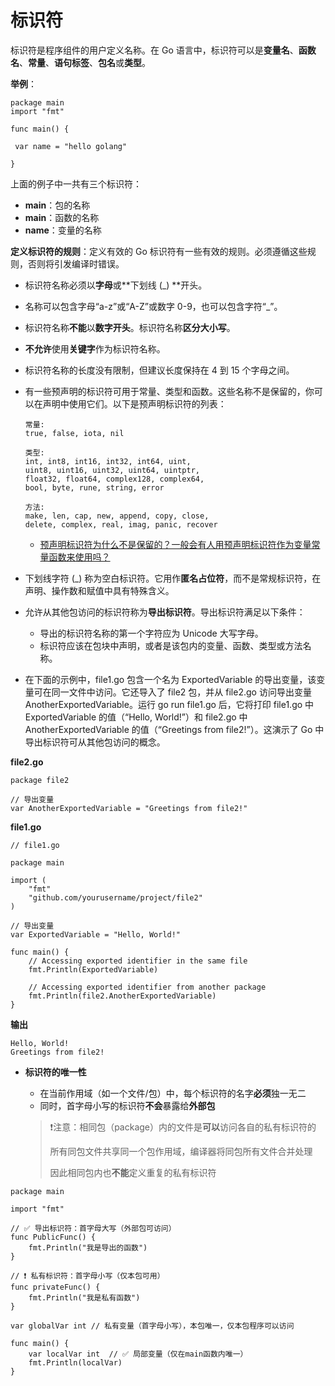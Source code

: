 # 标识符

标识符是程序组件的用户定义名称。在 Go 语言中，标识符可以是**变量名**、**函数名**、**常量**、**语句标签**、**包名**或**类型**。

**举例**：

```golang
package main
import "fmt"

func main() {

 var name = "hello golang"
  
}
```
上面的例子中一共有三个标识符： 
* **main**：包的名称
* **main**：函数的名称
* **name**：变量的名称

**定义标识符的规则**：定义有效的 Go 标识符有一些有效的规则。必须遵循这些规则，否则将引发编译时错误。
* 标识符名称必须以**字母**或**下划线 (_) **开头。
* 名称可以包含字母“a-z”或“A-Z”或数字 0-9，也可以包含字符“_”。
* 标识符名称**不能**以**数字开头**。标识符名称**区分大小写**。
* **不允许**使用**关键字**作为标识符名称。
* 标识符名称的长度没有限制，但建议长度保持在 4 到 15 个字母之间。

* 有一些预声明的标识符可用于常量、类型和函数。这些名称不是保留的，你可以在声明中使用它们。以下是预声明标识符的列表：
  ```
  常量:
  true, false, iota, nil
  
  类型:
  int, int8, int16, int32, int64, uint,
  uint8, uint16, uint32, uint64, uintptr,
  float32, float64, complex128, complex64,
  bool, byte, rune, string, error
  
  方法:
  make, len, cap, new, append, copy, close, 
  delete, complex, real, imag, panic, recover
  ```
  * [预声明标识符为什么不是保留的？一般会有人用预声明标识符作为变量常量函数来使用吗？](identifiers_ex.md)
* 下划线字符 (_) 称为空白标识符。它用作**匿名占位符**，而不是常规标识符，在声明、操作数和赋值中具有特殊含义。
* 允许从其他包访问的标识符称为**导出标识符**。导出标识符满足以下条件：
  * 导出的标识符名称的第一个字符应为 Unicode 大写字母。
  * 标识符应该在包块中声明，或者是该包内的变量、函数、类型或方法名称。
* 在下面的示例中，file1.go 包含一个名为 ExportedVariable 的导出变量，该变量可在同一文件中访问。它还导入了 file2 包，并从 file2.go 访问导出变量 AnotherExportedVariable。运行 go run file1.go 后，它将打印 file1.go 中 ExportedVariable 的值（“Hello, World!”）和 file2.go 中 AnotherExportedVariable 的值（“Greetings from file2!”）。这演示了 Go 中导出标识符可从其他包访问的概念。

**file2.go**

  ```golang
  package file2
  
  // 导出变量
  var AnotherExportedVariable = "Greetings from file2!"
  ```

**file1.go**

  ```golang
  // file1.go
  
  package main
  
  import (
      "fmt"
      "github.com/yourusername/project/file2"
  )
  
  // 导出变量
  var ExportedVariable = "Hello, World!"
  
  func main() {
      // Accessing exported identifier in the same file
      fmt.Println(ExportedVariable)
  
      // Accessing exported identifier from another package
      fmt.Println(file2.AnotherExportedVariable)
  }
  ```

**输出**

```
Hello, World!
Greetings from file2!
```

* **标识符的唯一性**
  * 在当前作用域（如一个文件/包）中，每个标识符的名字**必须**独一无二
  * 同时，首字母小写的标识符**不会**暴露给**外部包**

  >
  > ❗注意：相同包（package）内的文件是**可以**访问各自的私有标识符的
  > 
  >   所有同包文件共享同一个包作用域，编译器将同包所有文件合并处理
  > 
  >   因此相同包内也**不能**定义重复的私有标识符
  >

```
package main

import "fmt"

// ✅ 导出标识符：首字母大写（外部包可访问）
func PublicFunc() {
    fmt.Println("我是导出的函数")
}

// ❗ 私有标识符：首字母小写（仅本包可用）
func privateFunc() {
    fmt.Println("我是私有函数")
}

var globalVar int // 私有变量（首字母小写），本包唯一，仅本包程序可以访问

func main() {
    var localVar int  // ✅ 局部变量（仅在main函数内唯一）
    fmt.Println(localVar)
}
```



  
